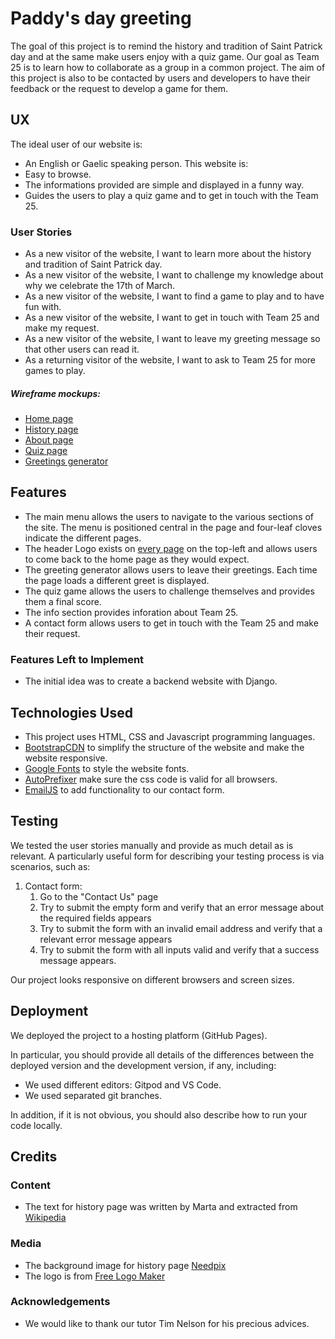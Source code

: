 # Paddy's day greeting

The goal of this project is to remind the history and tradition of Saint Patrick day and at the same make users enjoy with a quiz game. Our goal as Team 25 is to learn how to collaborate as a group in a common project. The aim of this project is also to be contacted by users and developers to have their feedback or the request to develop a game for them.

## UX
The ideal user of our website is:
* An English or Gaelic speaking person.
This website is:
* Easy to browse.
* The informations provided are simple and displayed in a funny way.
* Guides the users to play a quiz game and to get in touch with the Team 25.

### User Stories

- As a new visitor of the website, I want to learn more about the history and tradition of Saint Patrick day.
- As a new visitor of the website, I want to challenge my knowledge about why we celebrate the 17th of March.
- As a new visitor of the website, I want to find a game to play and to have fun with.
- As a new visitor of the website, I want to get in touch with Team 25 and make my request.
- As a new visitor of the website, I want to leave my greeting message so that other users can read it. 
- As a returning visitor of the website, I want to ask to Team 25 for more games to play.

##### Wireframe mockups: 
- [Home page](/assets/wireframes/Homepage.png)
- [History page](/assets/wireframes/Historypage.pdf)
- [About page](/assets/wireframes/Aboutpage.pdf)
- [Quiz page]()
- [Greetings generator](/assets/wireframes/Greetings-generator.png)

## Features
* The main menu allows the users to navigate to the various sections of the site. The menu is positioned central in the page and four-leaf cloves indicate the different pages. 
* The header Logo exists on [every page](../index.html) on the top-left and allows users to come back to the home page as they would expect.
* The greeting generator allows users to leave their greetings. Each time the page loads a different greet is displayed.
* The quiz game allows the users to challenge themselves and provides them a final score.
* The info section provides inforation about Team 25.
* A contact form allows users to get in touch with the Team 25 and make their request.

### Features Left to Implement
- The initial idea was to create a backend website with Django.

## Technologies Used
- This project uses HTML, CSS and Javascript programming languages.
- [BootstrapCDN](https://www.bootstrapcdn.com/) to simplify the structure of the website and make the website responsive.
- [Google Fonts](https://fonts.google.com/) to style the website fonts.
- [AutoPrefixer](https://autoprefixer.github.io/) make sure the css code is valid for all browsers.
- [EmailJS](https://www.emailjs.com/docs/sdk/installation/) to add functionality to our contact form.


## Testing

We tested the user stories manually and provide as much detail as is relevant. A particularly useful form for describing your testing process is via scenarios, such as:

1. Contact form:
    1. Go to the "Contact Us" page
    2. Try to submit the empty form and verify that an error message about the required fields appears
    3. Try to submit the form with an invalid email address and verify that a relevant error message appears
    4. Try to submit the form with all inputs valid and verify that a success message appears.

Our project looks responsive on different browsers and screen sizes.

## Deployment

We deployed the project to a hosting platform (GitHub Pages).

In particular, you should provide all details of the differences between the deployed version and the development version, if any, including:
- We used different editors: Gitpod and VS Code.
- We used separated git branches.

In addition, if it is not obvious, you should also describe how to run your code locally.


## Credits

### Content
- The text for history page was written by Marta and extracted from [Wikipedia](https://en.wikipedia.org/wiki/Saint_Patrick%27s_Day)

### Media
- The background image for history page [Needpix](https://www.needpix.com/photo/download/1861386/storytelling-story-telling-tale-storyteller-fantasy-imagination-literature-kids)
- The logo is from [Free Logo Maker](https://logomakr.com/6FZRHv)

### Acknowledgements
- We would like to thank our tutor Tim Nelson for his precious advices.
